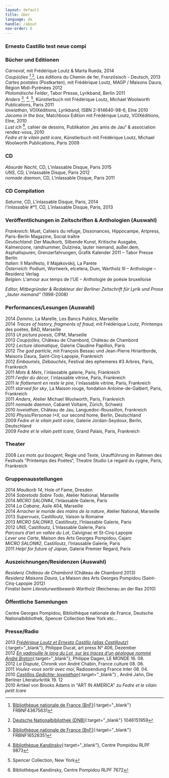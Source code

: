 ```yaml
---
layout: default
title: über
language: de
handle: /about
nav-order: 6
---
```

### Ernesto Castillo  test neue compi
  
### Bücher und Editionen  
  
*Carneval*, mit Frédérique Loutz &amp; Marta Rueda, 2014   
*Coup(o)les* [^1],[^2], Les éditions du Chemin de fer, Französisch - Deutsch, 2013  
*Cartes postales* (Postkarten), mit Frédérique Loutz, MAGP / Maisons Daura, Région Midi-Pyrénées 2012  
*Ptolomäische Felder*, Tabor Presse, Lyrikband, Berlin 2011  
*Anders* [^3], [^4], [^5], Künstlerbuch mit Frédérique Loutz, Michael Woolworth Publications, Paris 2011  
*loveiathan*, VOIXéditions, Lyrikband, ISBN 2-914640-98-6, Elne 2010  
*Jacomo in the box*, Matchboox Edition mit Frédérique Loutz, VOIXéditions, Elne, 2010  
*Lust ich* [^6], cahier de dessins, Publikation „les amis de Jau“ & association rendez-vous, 2010  
*Fedre et le vilain petit icare*, Künstlerbuch mit Frédérique Loutz, Michael Woolworth Publications, Paris 2009  
  
### CD 
  
*Absurde Nacht*, CD, L'inlassable Disque, Paris 2015  
*UNS*, CD, L'inlassable Disque, Paris 2012  
*nomade daemon*, CD, L'inlassable Disque, Paris 2011  

### CD  Compilation  
  
*Saturne*, CD, L’inlassable Disque, Paris, 2014  
*l’inlassable #°1*, CD, L’inlassable Disque, Paris, 2013  
  
### Veröffentlichungen in Zeitschriften & Anthologien (Auswahl)  
  
*Frankreich*: Muet, Cahiers du refuge, Dissonances, Hippocampe, Artpress, Paris-Berlin Magazine, Social traître  
*Deutschland*: Der Maulkorb, Silbende Kunst, Kritische Ausgabe, Kalmenzone, randnummer, Dulzinea, lauter niemand, außer.dem, Asphaltspuren, Grenzerfahrungen, Grafik Kalender 2011 – Tabor Presse Berlin  
*Italien*: Il Manifesto, Il Majakovskij, La Parete  
*Österreich*: Podium, Wortwerk, etcetera, Dum, Wartholz III  – Anthologie – Residenz Verlag  
*Belgien*: L&apos;amour aux temps de l&apos;UE – Anthologie de poésie bruxelloise  
    
*Editor, Mitbegründer & Redakteur der Berliner Zeitschrift für Lyrik und Prosa „lauter niemand“* (1998-2008)  
  
### Performances/Lesungen (Auswahl)  
  
2014 *Domino*, La Marelle, Les Bancs Publics, Marseille  
2014 *Traces of history, fragments of fraud*, mit Frédérique Loutz, Printemps des poètes, BAD, Marseille  
2013 *Ut pictura poesis*, CIPM, Marseille  
2013 *Coup(o)les*, Château de Chambord, Château de Chambord  
2012 *Lecture idiomatique*, Galerie Claudine Papillon, Paris  
2012 *The god particle*, mit François Bessac und Jean-Pierre Hiriartborde, Maisons Daura, Saint-Cirq-Lapopie, Frankreich  
2012 *Embaumés, Débauchés*, Festival des ephemeres #3 Arbres, Paris, Frankreich  
2011 *Mots & Mets*, l´inlassable galerie, Paris, Frankreich  
2011 *l’enfer du décor*, l´inlassable vitrine, Paris, Frankreich  
2011 *le flottement en reste le pire*, l´inlassable vitrine, Paris, Frankreich  
2011 *starved for sky*, La Maison rouge, fondation Antoine-de-Galbert, Paris, Frankreich  
2011 *Anders*, Atelier Michael Woolworth, Paris, Frankreich  
2011 *nomade daemon*, Cabaret Voltaire, Zürich, Schweiz  
2010 *loveiathan*, Château de Jau, Languedoc-Roussillon, Frankreich  
2010 *Physis/Personae I+II*, our second home, Berlin, Deutschland  
2009 *Fedre et le vilain petit icare*, Galerie Jordan-Seydoux, Berlin, Deutschland  
2009 *Fedre et le vilain petit icare*, Grand Palais, Paris, Frankreich  
  
### Theater  
  
2008 *Les mots qui bougent*, Regie und Texte, Uraufführung im Rahmen des Festivals ”Printemps des Poètes“, Theatre Studio Le regard du cygne, Paris, Frankreich  
  
### Gruppenausstellungen  
  
2014 *Maulkorb 14*, Hole of Fame, Dresden  
2014 *Sobretodo Sobre Todo*, Atelier National, Marseille  
2014 *MICRO SALON#4*, l’Inlassable Galerie, Paris  
2014 *La Cabane*, Asile 404, Marseille  
2014 *Arracher le monde des mains de la nature*, Atelier National, Marseille  
2013 *Supervues*, Castilloutz, Vaison la Romaine  
2013 *MICRO SALON#3*, Castilloutz, l’Inlassable Galerie, Paris  
2012 *UNS*, Castilloutz, L’Inlassable Galerie, Paris  
*Parcours d‘art en vallée du Lot*, Calvignac et St-Cirq-Lapopie  
*Lever une Carte*, Maison des Arts Georges Pompidou, Cajarc  
*MICRO SALON#2*, Castilloutz, l’Inlassable Galerie, Paris  
2011 *Help! for future of Japan*, Galerie Premier Regard, Paris  
 
### Auszeichnungen/Residenzen (Auswahl)  
  
*Residenz Château de Chambord* (Château de Chambord 2013)  
*Residenz Maisons Daura*, La Maison des Arts Georges Pompidou (Saint-Cirq-Lapopie 2012)  
*Finalist beim Literaturwettbewerb Wartholz* (Reichenau an der Rax 2010)  
    
### Öffentliche Sammlungen
Centre Georges Pompidou, Bibliothèque nationale de France, Deutsche Nationalbibliothek, 
Spencer Collection New York etc...  
  
### Presse/Radio  
  
2013 [*Frédérique Loutz et Ernesto Castillo (alias Castilloutz)*](https://www.artpress.com/2013/11/22/sommaire-du-n406-decembre-2013/){:target="_blank"}, Philippe Ducat, art press N° 406, Dezember  
2012 [*En vadrouille le long du Lot, sur les traces d’un géologue nommé André Breton*](http://www.lemonde.fr/culture/article/2012/08/15/en-vadrouille-le-long-du-lot-sur-les-traces-d-un-geologue-nomme-andre-breton_1746319_3246.html?xtmc=en_vadrouille_le_long_du_lot&xtcr=1){:target="_blank"}, Philippe Dagen, LE MONDE 16. 08.  
2012 *La Dispute*, Chronik von André Chabin, France culture 08. 06.  
2011 *Voulez-vous sortir avec moi*, Radiosendung France Inter 08. 04.  
2010 [*Castillos Gedichte: loveiathan*](http://www.berlinerliteraturkritik.de/detailseite/artikel/loveiathan/detailseite.html){:target="_blank"} , André Jahn, Die Berliner Literaturkritik 19. 12  
2010 Artikel von Brooks Adams in "ART IN AMERICA" zu *Fedre et le vilain petit Icare*  
  
[^1]: [Bibliothèque nationale de France (BnF)](http://catalogue.bnf.fr/ark:/12148/cb43675631h "BnF"){:target="_blank"} FRBNF43675631  

[^2]: [Deutsche Nationalbibliothek (DNB)](http://d-nb.info/1046151959 "d-nb"){:target="_blank"} 1046151959  

[^3]: [Bibliothèque nationale de France (BnF)](http://catalogue.bnf.fr/ark:/12148/cb42426478b "BnF"){:target="_blank"} FRBNF16528351  

[^4]: [Bibliothèque Kandinsky](http://www.centrepompidou.fr/cpv/ressource.action?param.id=id&param.idSource=FR_DO-26cfc53179d930bd98328ad5ec2f71b  "Bibliothèque Kandinsky"){:target="_blank"}, Centre Pompidou RLPF 9873  

[^5]: Spencer Collection, New York  

[^6]: Bibliothèque Kandinsky, Centre Pompidou RLPF 7672
